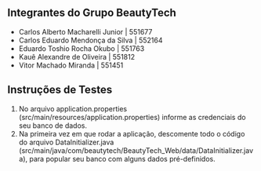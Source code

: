 ## Integrantes do Grupo BeautyTech

- Carlos Alberto Macharelli Junior | 551677
- Carlos Eduardo Mendonça da Silva | 552164
- Eduardo Toshio Rocha Okubo | 551763
- Kauê Alexandre de Oliveira | 551812
- Vitor Machado Miranda | 551451

## Instruções de Testes

1. No arquivo application.properties (src/main/resources/application.properties) informe as credenciais do seu banco de dados.
2. Na primeira vez em que rodar a aplicação, descomente todo o código do arquivo DataInitializer.java (src/main/java/com/beautytech/BeautyTech_Web/data/DataInitializer.java), para popular seu banco com alguns dados pré-definidos.
